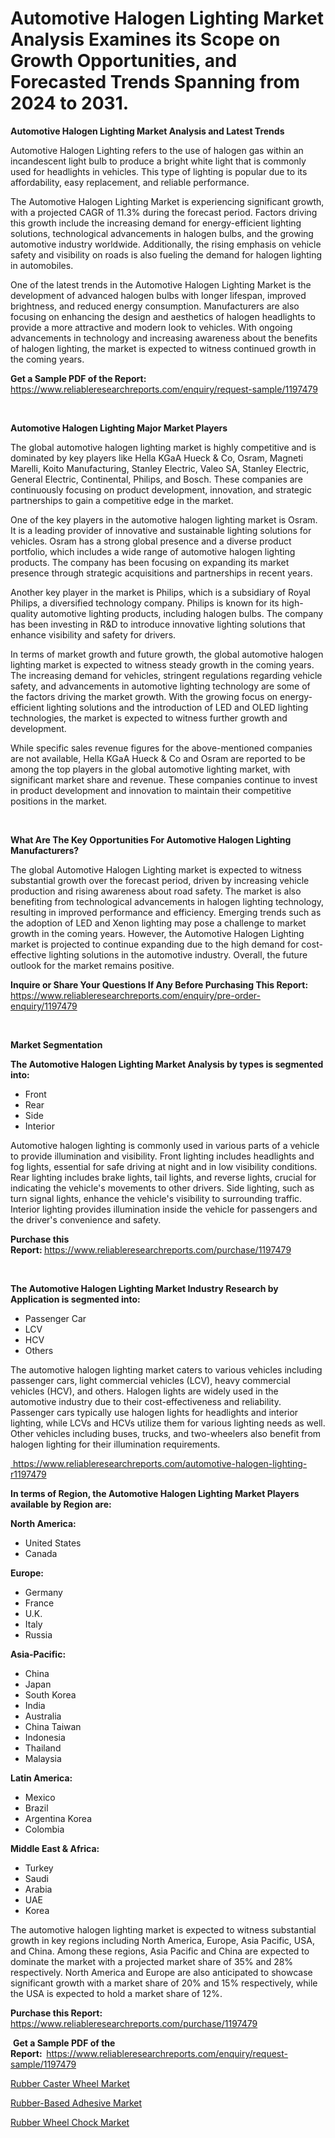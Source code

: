 <p><h1>Automotive Halogen Lighting Market Analysis Examines its Scope on Growth Opportunities, and Forecasted Trends Spanning from 2024 to 2031.</h1></p><p><strong>Automotive Halogen Lighting Market Analysis and Latest Trends</strong></p>
<p><p>Automotive Halogen Lighting refers to the use of halogen gas within an incandescent light bulb to produce a bright white light that is commonly used for headlights in vehicles. This type of lighting is popular due to its affordability, easy replacement, and reliable performance.</p><p>The Automotive Halogen Lighting Market is experiencing significant growth, with a projected CAGR of 11.3% during the forecast period. Factors driving this growth include the increasing demand for energy-efficient lighting solutions, technological advancements in halogen bulbs, and the growing automotive industry worldwide. Additionally, the rising emphasis on vehicle safety and visibility on roads is also fueling the demand for halogen lighting in automobiles.</p><p>One of the latest trends in the Automotive Halogen Lighting Market is the development of advanced halogen bulbs with longer lifespan, improved brightness, and reduced energy consumption. Manufacturers are also focusing on enhancing the design and aesthetics of halogen headlights to provide a more attractive and modern look to vehicles. With ongoing advancements in technology and increasing awareness about the benefits of halogen lighting, the market is expected to witness continued growth in the coming years.</p></p>
<p><strong>Get a Sample PDF of the Report:&nbsp;</strong> <a href="https://www.reliableresearchreports.com/enquiry/request-sample/1197479">https://www.reliableresearchreports.com/enquiry/request-sample/1197479</a></p>
<p>&nbsp;</p>
<p><strong>Automotive Halogen Lighting Major Market Players</strong></p>
<p><p>The global automotive halogen lighting market is highly competitive and is dominated by key players like Hella KGaA Hueck & Co, Osram, Magneti Marelli, Koito Manufacturing, Stanley Electric, Valeo SA, Stanley Electric, General Electric, Continental, Philips, and Bosch. These companies are continuously focusing on product development, innovation, and strategic partnerships to gain a competitive edge in the market.</p><p>One of the key players in the automotive halogen lighting market is Osram. It is a leading provider of innovative and sustainable lighting solutions for vehicles. Osram has a strong global presence and a diverse product portfolio, which includes a wide range of automotive halogen lighting products. The company has been focusing on expanding its market presence through strategic acquisitions and partnerships in recent years.</p><p>Another key player in the market is Philips, which is a subsidiary of Royal Philips, a diversified technology company. Philips is known for its high-quality automotive lighting products, including halogen bulbs. The company has been investing in R&D to introduce innovative lighting solutions that enhance visibility and safety for drivers.</p><p>In terms of market growth and future growth, the global automotive halogen lighting market is expected to witness steady growth in the coming years. The increasing demand for vehicles, stringent regulations regarding vehicle safety, and advancements in automotive lighting technology are some of the factors driving the market growth. With the growing focus on energy-efficient lighting solutions and the introduction of LED and OLED lighting technologies, the market is expected to witness further growth and development.</p><p>While specific sales revenue figures for the above-mentioned companies are not available, Hella KGaA Hueck & Co and Osram are reported to be among the top players in the global automotive lighting market, with significant market share and revenue. These companies continue to invest in product development and innovation to maintain their competitive positions in the market.</p></p>
<p>&nbsp;</p>
<p><strong>What Are The Key Opportunities For Automotive Halogen Lighting Manufacturers?</strong></p>
<p><p>The global Automotive Halogen Lighting market is expected to witness substantial growth over the forecast period, driven by increasing vehicle production and rising awareness about road safety. The market is also benefiting from technological advancements in halogen lighting technology, resulting in improved performance and efficiency. Emerging trends such as the adoption of LED and Xenon lighting may pose a challenge to market growth in the coming years. However, the Automotive Halogen Lighting market is projected to continue expanding due to the high demand for cost-effective lighting solutions in the automotive industry. Overall, the future outlook for the market remains positive.</p></p>
<p><strong>Inquire or Share Your Questions If Any Before Purchasing This Report:</strong> <a href="https://www.reliableresearchreports.com/enquiry/pre-order-enquiry/1197479">https://www.reliableresearchreports.com/enquiry/pre-order-enquiry/1197479</a></p>
<p>&nbsp;</p>
<p><strong>Market Segmentation</strong></p>
<p><strong>The Automotive Halogen Lighting Market Analysis by types is segmented into:</strong></p>
<p><ul><li>Front</li><li>Rear</li><li>Side</li><li>Interior</li></ul></p>
<p><p>Automotive halogen lighting is commonly used in various parts of a vehicle to provide illumination and visibility. Front lighting includes headlights and fog lights, essential for safe driving at night and in low visibility conditions. Rear lighting includes brake lights, tail lights, and reverse lights, crucial for indicating the vehicle's movements to other drivers. Side lighting, such as turn signal lights, enhance the vehicle's visibility to surrounding traffic. Interior lighting provides illumination inside the vehicle for passengers and the driver's convenience and safety.</p></p>
<p><strong>Purchase this Report:&nbsp;</strong><a href="https://www.reliableresearchreports.com/purchase/1197479">https://www.reliableresearchreports.com/purchase/1197479</a></p>
<p>&nbsp;</p>
<p><strong>The Automotive Halogen Lighting Market Industry Research by Application is segmented into:</strong></p>
<p><ul><li>Passenger Car</li><li>LCV</li><li>HCV</li><li>Others</li></ul></p>
<p><p>The automotive halogen lighting market caters to various vehicles including passenger cars, light commercial vehicles (LCV), heavy commercial vehicles (HCV), and others. Halogen lights are widely used in the automotive industry due to their cost-effectiveness and reliability. Passenger cars typically use halogen lights for headlights and interior lighting, while LCVs and HCVs utilize them for various lighting needs as well. Other vehicles including buses, trucks, and two-wheelers also benefit from halogen lighting for their illumination requirements.</p></p>
<p><a href="https://www.reliableresearchreports.com/automotive-halogen-lighting-r1197479">&nbsp;https://www.reliableresearchreports.com/automotive-halogen-lighting-r1197479</a></p>
<p><strong>In terms of Region, the Automotive Halogen Lighting Market Players available by Region are:</strong></p>
<p>
    <p> <strong> North America: </strong>
        <ul>
            <li>United States</li>
            <li>Canada</li>
        </ul>
        </p> 
    <p> <strong> Europe: </strong>
        <ul>
            <li>Germany</li>
            <li>France</li>
            <li>U.K.</li>
            <li>Italy</li>
            <li>Russia</li>
        </ul>
        </p> 
    <p> <strong> Asia-Pacific: </strong>
        <ul>
            <li>China</li>
            <li>Japan</li>
            <li>South Korea</li>
            <li>India</li>
            <li>Australia</li>
            <li>China Taiwan</li>
            <li>Indonesia</li>
            <li>Thailand</li>
            <li>Malaysia</li>
        </ul>
        </p> 
    <p> <strong> Latin America: </strong>
        <ul>
            <li>Mexico</li>
            <li>Brazil</li>
            <li>Argentina Korea</li>
            <li>Colombia</li>
        </ul>
        </p> 
    <p> <strong> Middle East & Africa: </strong>
        <ul>
            <li>Turkey</li>
            <li>Saudi</li>
            <li>Arabia</li>
            <li>UAE</li>
            <li>Korea</li>
        </ul>
    </p>
    </p>
<p><p>The automotive halogen lighting market is expected to witness substantial growth in key regions including North America, Europe, Asia Pacific, USA, and China. Among these regions, Asia Pacific and China are expected to dominate the market with a projected market share of 35% and 28% respectively. North America and Europe are also anticipated to showcase significant growth with a market share of 20% and 15% respectively, while the USA is expected to hold a market share of 12%.</p></p>
<p><strong>Purchase this Report: </strong><a href="https://www.reliableresearchreports.com/purchase/1197479">https://www.reliableresearchreports.com/purchase/1197479</a></p>
<p>&nbsp;<strong>Get a Sample PDF of the Report:&nbsp;&nbsp;</strong><a href="https://www.reliableresearchreports.com/enquiry/request-sample/1197479">https://www.reliableresearchreports.com/enquiry/request-sample/1197479</a></p>
<p><strong></strong></p>
<p><p><a href="https://github.com/marthawweekle/Market-Research-Report-List-2/blob/main/rubber-caster-wheel-market.md">Rubber Caster Wheel Market</a></p><p><a href="https://github.com/SheilaBruen2023/Market-Research-Report-List-2/blob/main/rubber-based-adhesive-market.md">Rubber-Based Adhesive Market</a></p><p><a href="https://github.com/HenrietteMills1/Market-Research-Report-List-2/blob/main/rubber-wheel-chock-market.md">Rubber Wheel Chock Market</a></p></p>